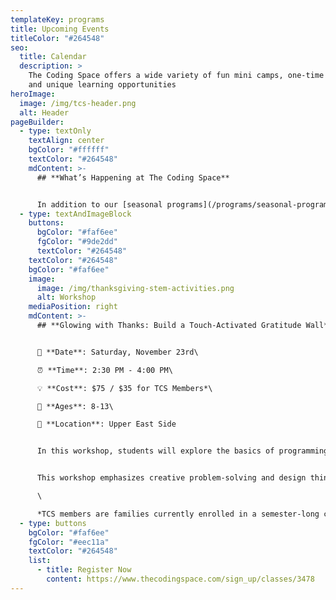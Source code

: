 ```yaml
---
templateKey: programs
title: Upcoming Events
titleColor: "#264548"
seo:
  title: Calendar
  description: >
    The Coding Space offers a wide variety of fun mini camps, one-time events,
    and unique learning opportunities
heroImage:
  image: /img/tcs-header.png
  alt: Header
pageBuilder:
  - type: textOnly
    textAlign: center
    bgColor: "#ffffff"
    textColor: "#264548"
    mdContent: >-
      ## **What’s Happening at The Coding Space**


      In addition to our [seasonal programs](/programs/seasonal-programs), The Coding Space offers a wide variety of fun and educational camps, workshops, and special events. See what’s coming up and how your child can get involved.
  - type: textAndImageBlock
    buttons:
      bgColor: "#faf6ee"
      fgColor: "#9de2dd"
      textColor: "#264548"
    textColor: "#264548"
    bgColor: "#faf6ee"
    image:
      image: /img/thanksgiving-stem-activities.png
      alt: Workshop
    mediaPosition: right
    mdContent: >-
      ## **Glowing with Thanks: Build a Touch-Activated Gratitude Wall**


      📅 **Date**: Saturday, November 23rd\

      ⏰ **Time**: 2:30 PM - 4:00 PM\

      💡 **Cost**: $75 / $35 for TCS Members*\

      👥 **Ages**: 8-13\

      📍 **Location**: Upper East Side 


      In this workshop, students will explore the basics of programming and electrical circuits by creating a collaborative Gratitude Wall. They'll dive into cause and effect in programming, experiment with electronic components, and learn about conductivity, open and closed circuits, and parallel circuits. Using copper tape, students will craft paper circuits to light up LEDs, turning their notes of gratitude into interactive, glowing expressions. 


      This workshop emphasizes creative problem-solving and design thinking, merging art and technology to build a touch-responsive message display, encouraging students to reflect on the power of gratitude in a connected world.\

      \

      *﻿TCS members are families currently enrolled in a semester-long class. If you are a TCS member and would like to register, email admissions@thecodingspace.com for your special code. Not enrolled in our classes? [Browse our offerings here](https://thecodingspace.com/classes).
  - type: buttons
    bgColor: "#faf6ee"
    fgColor: "#eec11a"
    textColor: "#264548"
    list:
      - title: Register Now
        content: https://www.thecodingspace.com/sign_up/classes/3478
---
```

